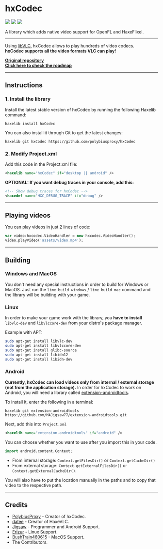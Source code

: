 # hxCodec

![](https://img.shields.io/github/repo-size/polybiusproxy/hxCodec) ![](https://badgen.net/github/open-issues/polybiusproxy/hxCodec) ![](https://badgen.net/badge/license/MIT/green)

A library which adds native video support for OpenFL and HaxeFlixel.

--------------------------

Using [libVLC](https://www.videolan.org/vlc/libvlc.html), hxCodec allows to play hundreds of video codecs.<br />
**hxCodec supports all the video formats VLC can play!**

**[Original repository](https://github.com/polybiusproxy/PolyEngine)**          
**[Click here to check the roadmap](https://github.com/polybiusproxy/hxCodec/projects/1)**

--------------------------

## Instructions

### 1. Install the library
Install the latest stable version of hxCodec by running the following Haxelib command:
```
haxelib install hxCodec
```

You can also install it through Git to get the latest changes:
```
haxelib git hxCodec https://github.com/polybiusproxy/hxCodec
```

### 2. Modify Project.xml
Add this code in the Project.xml file:
```xml
<haxelib name="hxCodec" if="desktop || android" />
```

**OPTIONAL: If you want debug traces in your console, add this:**
```xml
<!-- Show debug traces for hxCodec -->
<haxedef name="HXC_DEBUG_TRACE" if="debug" />
```

--------------------------

## Playing videos

You can play videos in just 2 lines of code:
```hx
var video:hxcodec.VideoHandler = new hxcodec.VideoHandler();
video.playVideo('assets/video.mp4');
```

--------------------------

## Building

### Windows and MacOS

You don't need any special instructions in order to build for Windows or MacOS.
Just run the `lime build windows` / `lime build mac` command and the library will be building with your game.

### Linux

In order to make your game work with the library, you **have to install** `libvlc-dev` and `libvlccore-dev` from your distro's package manager.

Example with APT:
```bash
sudo apt-get install libvlc-dev
sudo apt-get install libvlccore-dev
sudo apt-get install glibc-source
sudo apt-get install libidn12
sudo apt-get install libidn-dev
```

### Android

**Currently, hxCodec can load videos only from internal / external storage (not from the application storage).**
In order for hxCodec to work on Android, you will need a library called [extension-androidtools](https://github.com/jigsaw-4277821/extension-androidtools).

To install it, enter the following in a terminal:
```
haxelib git extension-androidtools https://github.com/MAJigsaw77/extension-androidtools.git
```

Next, add this into `Project.xml`
```xml
<haxelib name="extension-androidtools" if="android" />
```

You can choose whether you want to use after you import this in your code.

```haxe
import android.content.Context;
```

* From internal storage: `Context.getFilesDir()` or `Context.getCacheDir()`<br />
* From external storage: `Context.getExternalFilesDir()` or `Context.getExternalCacheDir()`.

You will also have to put the location manually in the paths and to copy that video to the respective path.

--------------------------

## Credits

- [PolybiusProxy](https://github.com/polybiusproxy) - Creator of hxCodec.
- [datee](https://github.com/datee) - Creator of HaxeVLC.
- [Jigsaw](https://github.com/MAJigsaw77) - Programmer and Android Support.
- [Erizur](https://github.com/Erizur) - Linux Support.
- [BushTrain460615](https://github.com/BushTrain460615) - MacOS Support.
- The Contributors.
